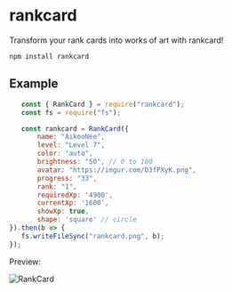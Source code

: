 # rankcard

Transform your rank cards into works of art with rankcard!

```
npm install rankcard
```

## Example

 ```js
    const { RankCard } = require("rankcard");
    const fs = require("fs");

    const rankcard = RankCard({
        name: "AikooNee",
        level: "Level 7",
        color: "auto",
        brightness: "50", // 0 to 100
        avatar: "https://imgur.com/D3fPXyK.png",
        progress: "33",
        rank: "1",
        requiredXp: '4900',
        currentXp: '1600',
        showXp: true,
        shape: 'square' // circle
}).then(b => {
    fs.writeFileSync("rankcard.png", b);
});
 ```
 Preview: 

  ![RankCard](https://imgur.com/xcAZzj2.png)
